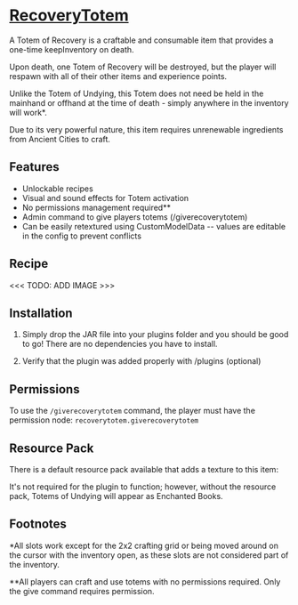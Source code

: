 # [RecoveryTotem]()

A Totem of Recovery is a craftable and consumable item that provides a one-time keepInventory on death.

Upon death, one Totem of Recovery will be destroyed, but the player will respawn with all of their other items and experience points.

Unlike the Totem of Undying, this Totem does not need be held in the mainhand or offhand at the time of death - simply anywhere in the inventory will work*.

Due to its very powerful nature, this item requires unrenewable ingredients from Ancient Cities to craft.

## Features
- Unlockable recipes
- Visual and sound effects for Totem activation
- No permissions management required**
- Admin command to give players totems (/giverecoverytotem)
- Can be easily retextured using CustomModelData -- values are editable in the config to prevent conflicts

## Recipe
<<< TODO: ADD IMAGE >>>

## Installation
1. Simply drop the JAR file into your plugins folder and you should be good to go! There are no dependencies you have to install.

2. Verify that the plugin was added properly with /plugins (optional)

## Permissions
To use the `/giverecoverytotem` command, the player must have the permission node: `recoverytotem.giverecoverytotem`

## Resource Pack
There is a default resource pack available that adds a texture to this item: []()

It's not required for the plugin to function; however, without the resource pack, Totems of Undying will appear as Enchanted Books.

## Footnotes

*All slots work except for the 2x2 crafting grid or being moved around on the cursor with the inventory open, as these slots are not considered part of the inventory.

**All players can craft and use totems with no permissions required. Only the give command requires permission.